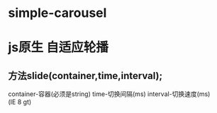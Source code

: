 # simple-carousel
# js原生 自适应轮播
## 方法slide(container,time,interval);
 container-容器(必须是string)
 time-切换间隔(ms)
 interval-切换速度(ms)  
 (IE 8 gt)
